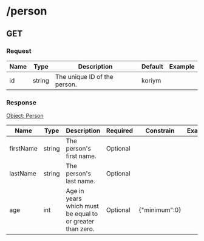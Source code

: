 # /person

## GET

### Request
| Name  | Type  | Description | Default | Example |
|-------|-------|-------------|---------|---------| 
| id | string | The unique ID of the person. | koriym |  |
        

### Response
[Object: Person](schema/person.json)

| Name  | Type  | Description | Required | Constrain | Example |
|-------|-------|-------------|----------|-----------|---------| 
| firstName | string | The person's first name. | Optional |  |  |
| lastName | string | The person's last name. | Optional |  |  |
| age | int | Age in years which must be equal to or greater than zero. | Optional | {"minimum":0} |  |
               